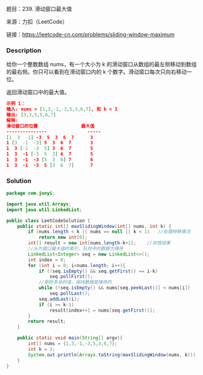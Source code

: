 题目：239. 滑动窗口最大值

来源：力扣（LeetCode）

链接：https://leetcode-cn.com/problems/sliding-window-maximum


### Description

给你一个整数数组 nums，有一个大小为 k 的滑动窗口从数组的最左侧移动到数组的最右侧。你只可以看到在滑动窗口内的 k 个数字。滑动窗口每次只向右移动一位。

返回滑动窗口中的最大值。

 ```json
示例 1：
输入: nums = [1,3,-1,-3,5,3,6,7], 和 k = 3
输出: [3,3,5,5,6,7] 
解释: 
滑动窗口的位置                最大值
---------------               -----
[1  3  -1] -3  5  3  6  7      3
 1 [3  -1  -3] 5  3  6  7       3
 1  3 [-1  -3  5] 3  6  7       5
 1  3  -1 [-3  5  3] 6  7       5
 1  3  -1  -3 [5  3  6] 7       6
 1  3  -1  -3  5 [3  6  7]      7
 ```

### Solution
```java
package com.junyi;

import java.util.Arrays;
import java.util.LinkedList;

public class LeetCodeSolution {
    public static int[] maxSlidingWindow(int[] nums, int k) {
        if (nums.length < k || nums == null || k < 1)	//处理特殊情况
            return new int[0];
        int[] result = new int[nums.length-k+1];    //存放结果
        //头为窗口最大值的索引，队列中的数据为降序
        LinkedList<Integer> seq = new LinkedList<>();   
        int index = 0;
        for (int i = 0; i<nums.length; i++){
            if (!seq.isEmpty() && seq.getFirst() == i-k)
                seq.pollFirst();
            //剔除多余的值，保持数据是降序的
            while (!seq.isEmpty() && nums[seq.peekLast()] < nums[i])    
                seq.pollLast();
            seq.addLast(i);
            if (i >= k-1)
                result[index++] = nums[seq.getFirst()];
        }
        return result;
    }

    public static void main(String[] argv){
        int[] nums = {1,3,-1,-3,5,3,6,7};
        int k = 3;
        System.out.println(Arrays.toString(maxSlidingWindow(nums, k)));
    }
}

```

